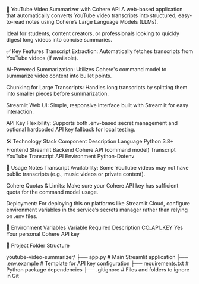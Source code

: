 🎥 YouTube Video Summarizer with Cohere API
A web-based application that automatically converts YouTube video transcripts into structured, easy-to-read notes using Cohere’s Large Language Models (LLMs).

Ideal for students, content creators, or professionals looking to quickly digest long videos into concise summaries.

✅ Key Features
Transcript Extraction: Automatically fetches transcripts from YouTube videos (if available).

AI-Powered Summarization: Utilizes Cohere's command model to summarize video content into bullet points.

Chunking for Large Transcripts: Handles long transcripts by splitting them into smaller pieces before summarization.

Streamlit Web UI: Simple, responsive interface built with Streamlit for easy interaction.

API Key Flexibility: Supports both .env-based secret management and optional hardcoded API key fallback for local testing.

🛠️ Technology Stack
Component	Description
Language	Python 3.8+
Frontend	Streamlit
Backend	Cohere API (command model)
Transcript	YouTube Transcript API
Environment	Python-Dotenv


📌 Usage Notes
Transcript Availability:
Some YouTube videos may not have public transcripts (e.g., music videos or private content).

Cohere Quotas & Limits:
Make sure your Cohere API key has sufficient quota for the command model usage.

Deployment:
For deploying this on platforms like Streamlit Cloud, configure environment variables in the service’s secrets manager rather than relying on .env files.

🔐 Environment Variables
Variable	Required	Description
CO_API_KEY	Yes	Your personal Cohere API key

📁 Project Folder Structure


youtube-video-summarizer/
├── app.py                # Main Streamlit application
├── .env.example          # Template for API key configuration
├── requirements.txt      # Python package dependencies
├── .gitignore            # Files and folders to ignore in Git
